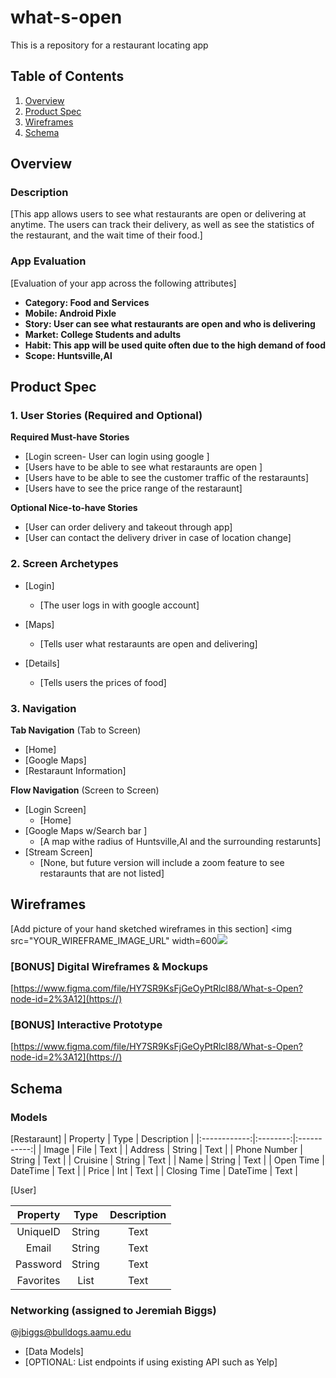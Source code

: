 # what-s-open
This is a repository for a restaurant locating app 
## Table of Contents
1. [Overview](#Overview)
1. [Product Spec](#Product-Spec)
1. [Wireframes](#Wireframes)
2. [Schema](#Schema)

## Overview
### Description
[This app allows users to see what restaurants are open or delivering at anytime. The users can track their delivery, as well as see the statistics of the restaurant, and the wait time of their food.]

### App Evaluation
[Evaluation of your app across the following attributes]
- **Category: Food and Services**
- **Mobile: Android Pixle**
- **Story: User can see what restaurants are open and who is delivering**
- **Market: College Students and adults**
- **Habit: This app will be used quite often due to the high demand of food**
- **Scope: Huntsville,Al**

## Product Spec

### 1. User Stories (Required and Optional)

**Required Must-have Stories**

* [Login screen- User can login using google ]
* [Users have to be able to see what restaraunts are open ]
* [Users have to be able to see the customer traffic of the restaraunts]
* [Users have to see the price range of the restaraunt]

**Optional Nice-to-have Stories**

* [User can order delivery and takeout through app]
* [User can contact the delivery driver in case of location change]


### 2. Screen Archetypes

* [Login]
   * [The user logs in with google account]
 
* [Maps]
   * [Tells user what restaraunts are open and delivering]

* [Details]
     * [Tells users the prices of food]

  

### 3. Navigation

**Tab Navigation** (Tab to Screen)

* [Home]
* [Google Maps]
* [Restaraunt Information]

**Flow Navigation** (Screen to Screen)

* [Login Screen]
   * [Home]
* [Google Maps w/Search bar ]
   * [A map withe radius of Huntsville,Al and the surrounding restarunts]
* [Stream Screen]
    * [None, but future version will include a zoom feature to see restaraunts that are not listed]

## Wireframes
[Add picture of your hand sketched wireframes in this section]
<img src="YOUR_WIREFRAME_IMAGE_URL" width=600![](https://i.imgur.com/LIijcDu.jpg)
>

### [BONUS] Digital Wireframes & Mockups
[https://www.figma.com/file/HY7SR9KsFjGeOyPtRlcI88/What-s-Open?node-id=2%3A12](https://)

### [BONUS] Interactive Prototype
[https://www.figma.com/file/HY7SR9KsFjGeOyPtRlcI88/What-s-Open?node-id=2%3A12](https://)


## Schema 



### Models
[Restaraunt]
|   Property   |   Type   | Description |
|:------------:|:--------:|:-----------:|
|    Image     |   File   |    Text     |
|   Address    |  String  |    Text     |
| Phone Number |  String  |    Text     |
|   Cruisine   |  String  |    Text     |
|     Name     |  String  |    Text     |
|  Open Time   | DateTime |    Text     |
|    Price     |   Int    |    Text     |
| Closing Time | DateTime |    Text     |

[User]


| Property  |  Type  | Description |
|:---------:|:------:|:-----------:|
| UniqueID  | String |    Text     |
|   Email   | String |    Text     |
| Password  | String |    Text     |
| Favorites |  List  |    Text     |


### Networking (assigned to Jeremiah Biggs)
@jbiggs@bulldogs.aamu.edu
- [Data Models]
- [OPTIONAL: List endpoints if using existing API such as Yelp]
